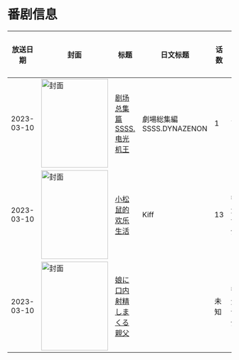 # 番剧信息

|放送日期|封面|标题|日文标题|话数|评分|评分人数|
|---|---|---|---|---|---|---|
|2023-03-10|<img src="//lain.bgm.tv/pic/cover/c/b1/a5/410938_XJtGx.jpg" alt="封面" style="width:150px;height:200px;object-fit:cover;">|[剧场总集篇 SSSS.电光机王](https://bangumi.tv/subject/410938)|劇場総集編 SSSS.DYNAZENON|1|7.0|210人评分|
|2023-03-10|<img src="//lain.bgm.tv/pic/cover/c/4a/0e/423728_11XvQ.jpg" alt="封面" style="width:150px;height:200px;object-fit:cover;">|[小松鼠的欢乐生活](https://bangumi.tv/subject/423728)|Kiff|13|暂无评分|少于10人评分|
|2023-03-10|<img src="/img/no_icon_subject.png" alt="封面" style="width:150px;height:200px;object-fit:cover;">|[娘に口内射精しまくる親父](https://bangumi.tv/subject/425866)||未知|暂无评分|少于10人评分|
